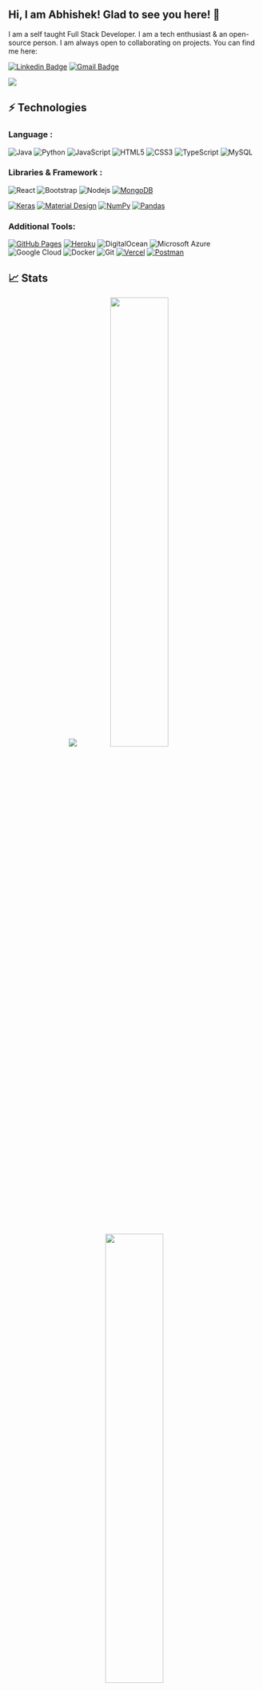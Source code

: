 ## Hi, I am Abhishek! Glad to see you here! 👋

I am a self taught Full Stack Developer. I am a tech enthusiast & an open-source person. I am always open to collaborating on projects. You can find me here:


[![Linkedin Badge](https://img.shields.io/badge/-AbhishekKumar-blue?style=flat-square&logo=Linkedin&logoColor=white&link=https://www.linkedin.com/in/abhishek-kumar12/)](https://www.linkedin.com/in/abhishek-kumar12/)
[![Gmail Badge](https://img.shields.io/badge/-abhishek22512@gmail.com-c14438?style=flat-square&logo=Gmail&logoColor=white&link=mailto:abhishek22512@gmail.com)](mailto:abhishek22512@gmail.com)

<div>
<img align="center" src="https://i.imgur.com/4ASafy0.png">
</div>


## ⚡ Technologies

### Language :
![Java](https://img.shields.io/badge/-java-E34A86?style=flat-square&logo=java)
![Python](https://img.shields.io/badge/-Python-black?style=flat-square&logo=Python)
![JavaScript](https://img.shields.io/badge/-JavaScript-black?style=flat-square&logo=javascript)
![HTML5](https://img.shields.io/badge/-HTML5-E34F26?style=flat-square&logo=html5&logoColor=white)
![CSS3](https://img.shields.io/badge/-CSS3-1572B6?style=flat-square&logo=css3)
![TypeScript](https://img.shields.io/badge/-TypeScript-007ACC?style=flat-square&logo=typescript)
![MySQL](https://img.shields.io/badge/-MySQL-black?style=flat-square&logo=mysql)

### Libraries & Framework :

![React](https://img.shields.io/badge/-React-black?style=flat-square&logo=react)
![Bootstrap](https://img.shields.io/badge/-Bootstrap-563D7C?style=flat-square&logo=bootstrap)
![Nodejs](https://img.shields.io/badge/-Nodejs-black?style=flat-square&logo=Node.js)
<a href="#"><img alt="MongoDB" src ="https://img.shields.io/badge/MongoDB-%234ea94b.svg?logo=mongodb&logoColor=white"></a>

<a href="#"><img alt="Keras" src="https://img.shields.io/badge/Keras%20-%23D00000.svg?logo=Keras&logoColor=white"></a>
<a href="#"><img alt="Material Design" src="https://img.shields.io/badge/Material%20Design%20-%230081CB.svg?logo=material-design&logoColor=white"></a>
<a href="#"><img alt="NumPy" src="https://img.shields.io/badge/Numpy%20-%23013243.svg?logo=numpy&logoColor=white"></a>
<a href="#"><img alt="Pandas" src="https://img.shields.io/badge/Pandas%20-%23150458.svg?logo=pandas&logoColor=white"></a>

### Additional Tools:

<a href="#"><img alt="GitHub Pages" src="https://img.shields.io/badge/GitHub%20Pages-%23327FC7.svg?logo=github&logoColor=white"></a>
<a href="#"><img alt="Heroku" src="https://img.shields.io/badge/Heroku%20-%23430098.svg?logo=heroku&logoColor=white"></a>
![DigitalOcean](https://img.shields.io/badge/-Digital%20Ocean-darkblue?style=flat-square&logo=digitalocean)
![Microsoft Azure](https://img.shields.io/badge/Microsoft%20Azure-232F7E?style=flat-square&logo=microsoft-azure)
![Google Cloud](https://img.shields.io/badge/Google%20Cloud-black?style=flat-square&logo=google-cloud)
![Docker](https://img.shields.io/badge/-Docker-black?style=flat-square&logo=docker)
![Git](https://img.shields.io/badge/-Git-black?style=flat-square&logo=git)
<a href="#"><img alt="Vercel" src="https://img.shields.io/badge/Vercel%20-%23000000.svg?logo=vercel&logoColor=white"></a>
<a href="#"><img alt="Postman" src="https://img.shields.io/badge/Postman-FF6C37?logo=postman&logoColor=white"></a>


## 📈 Stats
<p align="center">
	<img src="https://activity-graph.herokuapp.com/graph?username=octonawish-akcodes&bg_color=0f2d3d&color=1cadfb&line=1cadfb&point=1cadfb&area=true&hide_border=true">

  <img width="48%" src="https://github-readme-stats.vercel.app/api?username=octonawish-akcodes&show_icons=true&theme=tokyonight" />
  <img width="48%" src="https://github-readme-streak-stats.herokuapp.com/?user=octonawish-akcodes&theme=tokyonight" />
</p>
